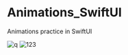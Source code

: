 # Animations_SwiftUI
Animations practice in SwiftUI

![q](https://user-images.githubusercontent.com/77058534/144847871-6a04d1af-4788-4485-bb4d-b44801325898.png) ![123](https://user-images.githubusercontent.com/77058534/144847881-567f87e3-12a2-427e-9389-d4af7fecdeed.png)
